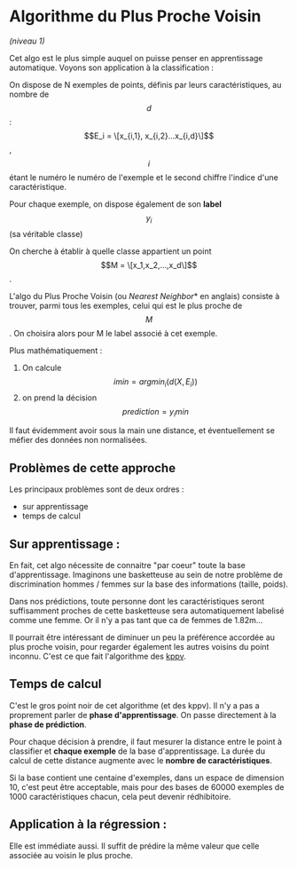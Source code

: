 <script type="text/javascript" async src="//cdn.bootcss.com/mathjax/2.7.0/MathJax.js?config=TeX-AMS-MML_HTMLorMML"></script>
<script type="text/javascript" async src="https://cdnjs.cloudflare.com/ajax/libs/mathjax/2.7.1/MathJax.js?config=TeX-MML-AM_CHTML"></script>

# Algorithme du Plus Proche Voisin
*(niveau 1)*

Cet algo est le plus simple auquel on puisse penser en apprentissage automatique.
Voyons son application à la classification :

On dispose de N exemples de points, définis par leurs caractéristiques, au nombre de $$d$$ :
$$E_i = \[x_{i,1}, x_{i,2}...x_{i,d}\]$$,
$$i$$ étant le numéro le numéro de l'exemple et le second chiffre l'indice d'une caractéristique.

Pour chaque exemple, on dispose également de son **label** $$y_i$$ (sa véritable classe)

On cherche à établir à quelle classe appartient un point
$$M = \[x_1,x_2,...,x_d\]$$.

L'algo du Plus Proche Voisin (ou *Nearest Neighbor** en anglais)
consiste à trouver, parmi tous les exemples, celui qui est le plus proche
de $$M$$. On choisira alors pour M le label associé à cet exemple.

Plus mathématiquement :
1. On calcule $$imin = argmin_i (d(X,E_i))$$
2. on prend la décision $$prediction = y_imin$$

Il faut évidemment avoir sous la main une distance, et éventuellement se méfier des données non normalisées.

## Problèmes de cette approche

Les principaux problèmes sont de deux ordres :

- sur apprentissage
- temps de calcul

## Sur apprentissage :
En fait, cet algo nécessite de connaitre "par coeur" toute la base d'apprentissage.
Imaginons une basketteuse au sein de notre problème de discrimination hommes / femmes sur la base des informations (taille, poids).

Dans nos prédictions, toute personne dont les caractéristiques seront suffisamment proches de cette basketteuse sera automatiquement labelisé comme une femme.
Or il n'y a pas tant que ca de femmes de 1.82m...

Il pourrait être intéressant de diminuer un peu la préférence accordée au plus proche voisin, pour regarder également les autres voisins du point inconnu.
C'est ce que fait l'algorithme des [kppv](kppv.md).

## Temps de calcul
C'est le gros point noir de cet algorithme (et des kppv).
Il n'y a pas a proprement parler de **phase d'apprentissage**.
On passe directement à la **phase de prédiction**.

Pour chaque décision à prendre, il faut mesurer la distance entre le point à
classifier et **chaque exemple** de la base d'apprentissage.
La durée du calcul de cette distance augmente avec le **nombre de caractéristiques**.

Si la base contient une centaine d'exemples, dans un espace de dimension 10, c'est peut être acceptable, mais pour des bases de 60000 exemples de 1000 caractéristiques chacun, cela peut devenir rédhibitoire.

## Application à la régression :
Elle est immédiate aussi. Il suffit de prédire la même valeur que celle associée au voisin le plus proche.
